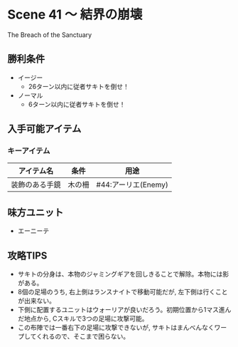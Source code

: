 # Scene 41 ～ 結界の崩壊  

The Breach of the Sanctuary

## 勝利条件 

- イージー
  - 26ターン以内に従者サキトを倒せ！
- ノーマル
  - 6ターン以内に従者サキトを倒せ！

## 入手可能アイテム 

### キーアイテム

|アイテム名|条件|用途|
|---|---|---|
|装飾のある手鏡|木の柵|#44:アーリエ(Enemy)|

## 味方ユニット 

- エーニーテ

## 攻略TIPS 

- サキトの分身は、本物のジャミングギアを回しきることで解除。本物には影がある。
- 8個の足場のうち, 右上側はランスナイトで移動可能だが, 左下側は行くことが出来ない。
- 下側に配置するユニットはウォーリアが良いだろう。初期位置から1マス進んだ地点から, Cスキルで3つの足場に攻撃可能。
- この布陣では一番右下の足場に攻撃できないが, サキトはまんべんなくワープしてくれるので、そこまで困らない。

